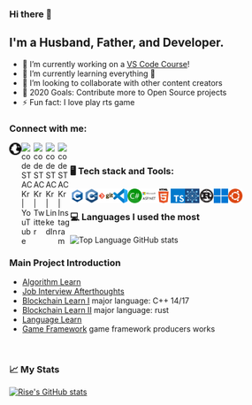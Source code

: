 ### Hi there 👋

## I'm a Husband, Father, and Developer.

- 🔭 I’m currently working on a [VS Code Course][website]!
- 🌱 I’m currently learning everything 🤣
- 👯 I’m looking to collaborate with other content creators
- 🥅 2020 Goals: Contribute more to Open Source projects
- ⚡ Fun fact: I love play rts game

<!--
**rise-worlds/rise-worlds** is a ✨ _special_ ✨ repository because its `README.md` (this file) appears on your GitHub profile.

Here are some ideas to get you started:

- 🔭 I’m currently working on ...
- 🌱 I’m currently learning ...
- 👯 I’m looking to collaborate on ...
- 🤔 I’m looking for help with ...
- 💬 Ask me about ...
- 📫 How to reach me: ...
- 😄 Pronouns: ...
- ⚡ Fun fact: ...
-->

### Connect with me:

[<img align="left" alt="codeSTACKr.com" width="22px" src="https://raw.githubusercontent.com/iconic/open-iconic/master/svg/globe.svg" />][website]
[<img align="left" alt="codeSTACKr | YouTube" width="22px" src="https://cdn.jsdelivr.net/npm/simple-icons@v3/icons/youtube.svg" />][youtube]
[<img align="left" alt="codeSTACKr | Twitter" width="22px" src="https://cdn.jsdelivr.net/npm/simple-icons@v3/icons/twitter.svg" />][twitter]
[<img align="left" alt="codeSTACKr | LinkedIn" width="22px" src="https://cdn.jsdelivr.net/npm/simple-icons@v3/icons/linkedin.svg" />][linkedin]
[<img align="left" alt="codeSTACKr | Instagram" width="22px" src="https://cdn.jsdelivr.net/npm/simple-icons@v3/icons/instagram.svg" />][instagram]
<br />

### 🖥️ Tech stack and Tools:

[<img align="left" alt="C" width="26px" src="https://raw.githubusercontent.com/github/explore/master/topics/c/c.png" />][website]
[<img align="left" alt="C++" width="26px" src="https://raw.githubusercontent.com/github/explore/master/topics/cpp/cpp.png" />][website]
[<img align="left" alt="Git" width="26px" src="https://raw.githubusercontent.com/github/explore/master/topics/git/git.png" />][website]
[<img align="left" alt="Visual Studio Code" width="26px" src="https://raw.githubusercontent.com/github/explore/master/topics/visual-studio-code/visual-studio-code.png" />][website]
[<img align="left" alt="C#" width="26px" src="https://raw.githubusercontent.com/github/explore/master/topics/csharp/csharp.png" />][website]
[<img align="left" alt="Asp.Net" width="26px" src="https://raw.githubusercontent.com/github/explore/master/topics/aspnet/aspnet.png" />][website]
[<img align="left" alt="HTML5" width="26px" src="https://raw.githubusercontent.com/github/explore/master/topics/html/html.png" />][website]
[<img align="left" alt="typescript" width="26px" src="https://raw.githubusercontent.com/github/explore/master/topics/typescript/typescript.png" />][website]
[<img align="left" alt="blockchain" width="26px" src="https://raw.githubusercontent.com/github/explore/master/topics/blockchain/blockchain.png" />][website]
[<img align="left" alt="rust" width="26px" src="https://raw.githubusercontent.com/github/explore/master/topics/rust/rust.png" />][website]
[<img align="left" alt="windows" width="26px" src="https://raw.githubusercontent.com/github/explore/master/topics/windows/windows.png" />][website]
[<img align="left" alt="ubuntu" width="26px" src="https://raw.githubusercontent.com/github/explore/master/topics/ubuntu/ubuntu.png" />][website]
<br />

### 💻 Languages I used the most
![Top Language GitHub stats](https://github-readme-stats.vercel.app/api/top-langs/?username=rise-worlds&layout=compact&theme=slateorange&langs_count=6)
<br />

### Main Project Introduction

- [Algorithm Learn][algorithm]
- [Job Interview Afterthoughts][JobInterviewAfterthoughts]
- [Blockchain Learn I][GeneralServer] major language: C++ 14/17
- [Blockchain Learn II][PotatoBlockChain] major language: rust
- [Language Learn][RiseWorlds]
- [Game Framework][game] game framework producers works
<br />

### 📈 My Stats
[![Rise's GitHub stats](https://github-readme-stats.vercel.app/api?username=rise-worlds&count_private=true&theme=dracula)](https://github.com/rise-worlds)

[website]: https://www.cnblogs.com/flying_bat
[twitter]: https://twitter.com/rise-worlds
[youtube]: https://youtube.com/rise-worlds
[instagram]: https://www.instagram.com/rise.worlds
[linkedin]: https://linkedin.com/in/rise-worlds
[algorithm]: https://github.com/rise-worlds/algorithm
[JobInterviewAfterthoughts]: https://github.com/rise-worlds/rise-worlds/tree/master/JobInterviewAfterthoughts
[GeneralServer]:https://github.com/rise-worlds/GeneralServer
[PotatoBlockChain]:https://github.com/rise-worlds/PotatoBlockChain
[RiseWorlds]:https://github.com/rise-worlds/RiseWorlds
[game]:https://github.com/rise-worlds/game
